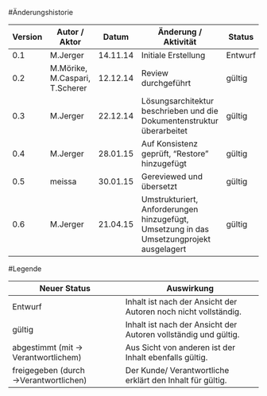 #Änderungshistorie
	
|Version	|Autor / Aktor					|Datum		|Änderung / Aktivität	|Status	|
| --------- | ----------------------------- | --------- | --------------		| -----	|
|0.1		|M.Jerger						|14.11.14	|Initiale Erstellung	|Entwurf|
|0.2		|M.Mörike, M.Caspari, T.Scherer	|12.12.14	|Review durchgeführt	|gültig	|
|0.3		|M.Jerger						|22.12.14	|Lösungsarchitektur beschrieben und die Dokumentenstruktur überarbeitet|gültig	|
|0.4		|M.Jerger						|28.01.15	|Auf Konsistenz geprüft, “Restore” hinzugefügt|gültig	|
|0.5		|meissa							|30.01.15	|Gereviewed und übersetzt|gültig	|
|0.6		|M.Jerger						|21.04.15	|Umstrukturiert, Anforderungen hinzugefügt, Umsetzung in das Umsetzungprojekt ausgelagert|gültig	|

#Legende

|Neuer Status						|Auswirkung	|
| ----------------------------- 	| ------------- |
|Entwurf							|Inhalt ist nach der Ansicht der Autoren noch nicht vollständig.|
|gültig								|Inhalt ist nach der Ansicht der Autoren vollständig und gültig.|
|abgestimmt (mit → Verantwortlichem)|Aus Sicht von anderen ist der Inhalt ebenfalls gültig.|
|freigegeben (durch →Verantwortlichen)	|Der Kunde/ Verantwortliche erklärt den Inhalt für gültig.|

